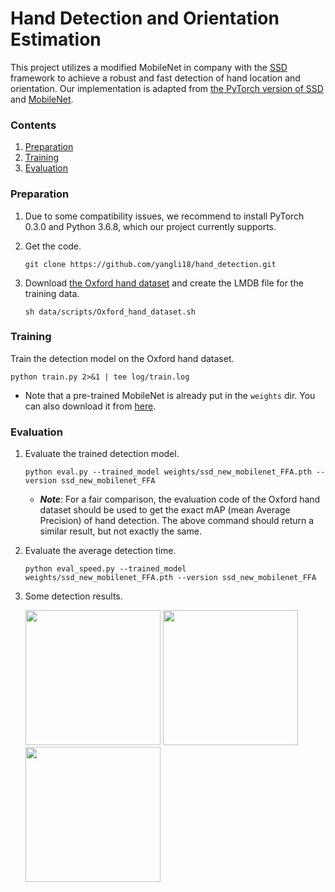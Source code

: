 # Hand Detection and Orientation Estimation
This project utilizes a modified MobileNet in company with the [SSD](https://github.com/weiliu89/caffe/tree/ssd) framework to achieve a robust and fast detection of hand location and orientation. 
Our implementation is adapted from [the PyTorch version of SSD](https://github.com/amdegroot/ssd.pytorch) and [MobileNet](https://github.com/ruotianluo/pytorch-mobilenet-from-tf).


### Contents
1. [Preparation](#preparation)
2. [Training](#training)
3. [Evaluation](#Evaluation)


### Preparation
1. Due to some compatibility issues, we recommend to install PyTorch 0.3.0 and Python 3.6.8, which our project currently supports. 

2. Get the code. 
    ```Shell
    git clone https://github.com/yangli18/hand_detection.git
    ```
3. Download [the Oxford hand dataset](http://www.robots.ox.ac.uk/~vgg/data/hands/) and create the LMDB file for the training data.
    ```Shell
    sh data/scripts/Oxford_hand_dataset.sh
    ```




### Training

Train the detection model on the Oxford hand dataset. 
```Shell
python train.py 2>&1 | tee log/train.log
```
* Note that a pre-trained MobileNet is already put in the `weights` dir. 
You can also download it from [here](https://github.com/ruotianluo/pytorch-mobilenet-from-tf).

### Evaluation

1. Evaluate the trained detection model.
    ```Shell
    python eval.py --trained_model weights/ssd_new_mobilenet_FFA.pth --version ssd_new_mobilenet_FFA
    ```
    * ***Note***: For a fair comparison, the evaluation code of the Oxford hand dataset should be used to get the exact mAP (mean Average Precision) of hand detection. 
    The above command should return a similar result, but not exactly the same.
    
2. Evaluate the average detection time.
    ```Shell
    python eval_speed.py --trained_model weights/ssd_new_mobilenet_FFA.pth --version ssd_new_mobilenet_FFA
    ```   
    
3. Some detection results.

    <img src="https://github.com/yangli18/hand_detection/blob/master/data/results/demo/010174_hand.svg" height=216>
    <img src="https://github.com/yangli18/hand_detection/blob/master/data/results/demo/010061_hand.svg" height=216>
    <img src="https://github.com/yangli18/hand_detection/blob/master/data/results/demo/010210_hand.svg" height=216>
